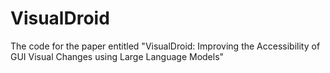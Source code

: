 # VisualDroid
The code for the paper entitled "VisualDroid: Improving the Accessibility of GUI Visual Changes using Large Language Models"
